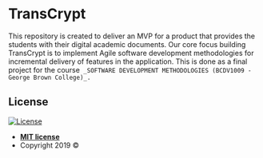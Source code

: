 # TransCrypt

This repository is created to deliver an MVP for a product that provides the students with their digital academic documents. Our core focus building TransCrypt is to implement Agile software development methodologies for incremental delivery of features in the application. 
This is done as a final project for the course``` _SOFTWARE DEVELOPMENT METHODOLOGIES (BCDV1009 - George Brown College)_.```


## License

[![License](http://img.shields.io/:license-mit-blue.svg?style=flat-square)](http://badges.mit-license.org)

- **[MIT license](http://opensource.org/licenses/mit-license.php)**
- Copyright 2019 ©

